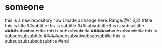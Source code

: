 # someone
this is a new repository
now i made a change here.
Range/@{1,2,3}
#title
this is title
##subtitle
this is subtitle
###subsubtitle
this is subsubtitle
####subsubsubtitle
this is subsubsubtitle
#####subsubsubsusbtitle
this is subsubsubsubtitle
######subsubsubsubsubsubtitle
this is subsubsubsubsubsubtitle
#end

